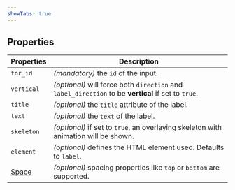 ```yaml
---
showTabs: true
---
```


## Properties

| Properties                                  | Description                                                                                         |
| ------------------------------------------- | --------------------------------------------------------------------------------------------------- |
| `for_id`                                    | _(mandatory)_ the `id` of the input.                                                                |
| `vertical`                                  | _(optional)_ will force both `direction` and `label_direction` to be **vertical** if set to `true`. |
| `title`                                     | _(optional)_ the `title` attribute of the label.                                                    |
| `text`                                      | _(optional)_ the `text` of the label.                                                               |
| `skeleton`                                  | _(optional)_ if set to `true`, an overlaying skeleton with animation will be shown.                 |
| `element`                                   | _(optional)_ defines the HTML element used. Defaults to `label`.                                    |
| [Space](/uilib/components/space/properties) | _(optional)_ spacing properties like `top` or `bottom` are supported.                               |
